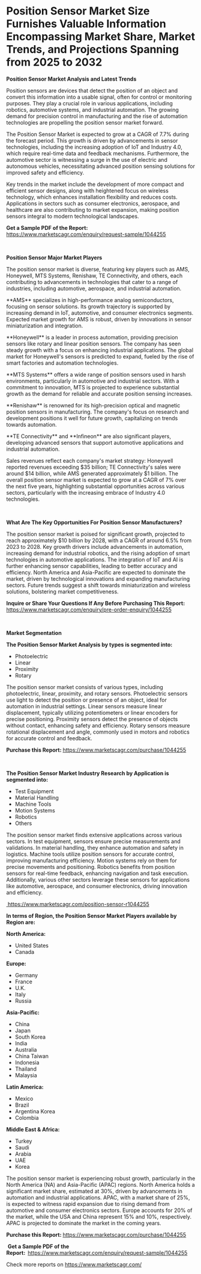 <p><h1>Position Sensor Market Size Furnishes Valuable Information Encompassing Market Share, Market Trends, and Projections Spanning from 2025 to 2032</h1></p><p><strong>Position Sensor Market Analysis and Latest Trends</strong></p>
<p><p>Position sensors are devices that detect the position of an object and convert this information into a usable signal, often for control or monitoring purposes. They play a crucial role in various applications, including robotics, automotive systems, and industrial automation. The growing demand for precision control in manufacturing and the rise of automation technologies are propelling the position sensor market forward.</p><p>The Position Sensor Market is expected to grow at a CAGR of 7.7% during the forecast period. This growth is driven by advancements in sensor technologies, including the increasing adoption of IoT and Industry 4.0, which require real-time data and feedback mechanisms. Furthermore, the automotive sector is witnessing a surge in the use of electric and autonomous vehicles, necessitating advanced position sensing solutions for improved safety and efficiency.</p><p>Key trends in the market include the development of more compact and efficient sensor designs, along with heightened focus on wireless technology, which enhances installation flexibility and reduces costs. Applications in sectors such as consumer electronics, aerospace, and healthcare are also contributing to market expansion, making position sensors integral to modern technological landscapes.</p></p>
<p><strong>Get a Sample PDF of the Report:&nbsp;</strong> <a href="https://www.marketscagr.com/enquiry/request-sample/1044255?utm_campaign=2447&utm_medium=2&utm_source=Github&utm_content=ia&utm_term=11022025&utm_id=position-sensor">https://www.marketscagr.com/enquiry/request-sample/1044255</a></p>
<p>&nbsp;</p>
<p><strong>Position Sensor Major Market Players</strong></p>
<p><p>The position sensor market is diverse, featuring key players such as AMS, Honeywell, MTS Systems, Renishaw, TE Connectivity, and others, each contributing to advancements in technologies that cater to a range of industries, including automotive, aerospace, and industrial automation.</p><p>**AMS** specializes in high-performance analog semiconductors, focusing on sensor solutions. Its growth trajectory is supported by increasing demand in IoT, automotive, and consumer electronics segments. Expected market growth for AMS is robust, driven by innovations in sensor miniaturization and integration.</p><p>**Honeywell** is a leader in process automation, providing precision sensors like rotary and linear position sensors. The company has seen steady growth with a focus on enhancing industrial applications. The global market for Honeywell's sensors is predicted to expand, fueled by the rise of smart factories and automation technologies.</p><p>**MTS Systems** offers a wide range of position sensors used in harsh environments, particularly in automotive and industrial sectors. With a commitment to innovation, MTS is projected to experience substantial growth as the demand for reliable and accurate position sensing increases.</p><p>**Renishaw** is renowned for its high-precision optical and magnetic position sensors in manufacturing. The company's focus on research and development positions it well for future growth, capitalizing on trends towards automation.</p><p>**TE Connectivity** and **Infineon** are also significant players, developing advanced sensors that support automotive applications and industrial automation. </p><p>Sales revenues reflect each company's market strategy: Honeywell reported revenues exceeding $35 billion; TE Connectivity's sales were around $14 billion, while AMS generated approximately $1 billion. The overall position sensor market is expected to grow at a CAGR of 7% over the next five years, highlighting substantial opportunities across various sectors, particularly with the increasing embrace of Industry 4.0 technologies.</p></p>
<p>&nbsp;</p>
<p><strong>What Are The Key Opportunities For Position Sensor Manufacturers?</strong></p>
<p><p>The position sensor market is poised for significant growth, projected to reach approximately $10 billion by 2028, with a CAGR of around 6.5% from 2023 to 2028. Key growth drivers include advancements in automation, increasing demand for industrial robotics, and the rising adoption of smart technologies in automotive applications. The integration of IoT and AI is further enhancing sensor capabilities, leading to better accuracy and efficiency. North America and Asia-Pacific are expected to dominate the market, driven by technological innovations and expanding manufacturing sectors. Future trends suggest a shift towards miniaturization and wireless solutions, bolstering market competitiveness.</p></p>
<p><strong>Inquire or Share Your Questions If Any Before Purchasing This Report:</strong> <a href="https://www.marketscagr.com/enquiry/pre-order-enquiry/1044255?utm_campaign=2447&utm_medium=2&utm_source=Github&utm_content=ia&utm_term=11022025&utm_id=position-sensor">https://www.marketscagr.com/enquiry/pre-order-enquiry/1044255</a></p>
<p>&nbsp;</p>
<p><strong>Market Segmentation</strong></p>
<p><strong>The Position Sensor Market Analysis by types is segmented into:</strong></p>
<p><ul><li>Photoelectric</li><li>Linear</li><li>Proximity</li><li>Rotary</li></ul></p>
<p><p>The position sensor market consists of various types, including photoelectric, linear, proximity, and rotary sensors. Photoelectric sensors use light to detect the position or presence of an object, ideal for automation in industrial settings. Linear sensors measure linear displacement, typically utilizing potentiometers or linear encoders for precise positioning. Proximity sensors detect the presence of objects without contact, enhancing safety and efficiency. Rotary sensors measure rotational displacement and angle, commonly used in motors and robotics for accurate control and feedback.</p></p>
<p><strong>Purchase this Report:&nbsp;</strong><a href="https://www.marketscagr.com/purchase/1044255?utm_campaign=2447&utm_medium=2&utm_source=Github&utm_content=ia&utm_term=11022025&utm_id=position-sensor">https://www.marketscagr.com/purchase/1044255</a></p>
<p>&nbsp;</p>
<p><strong>The Position Sensor Market Industry Research by Application is segmented into:</strong></p>
<p><ul><li>Test Equipment</li><li>Material Handling</li><li>Machine Tools</li><li>Motion Systems</li><li>Robotics</li><li>Others</li></ul></p>
<p><p>The position sensor market finds extensive applications across various sectors. In test equipment, sensors ensure precise measurements and validations. In material handling, they enhance automation and safety in logistics. Machine tools utilize position sensors for accurate control, improving manufacturing efficiency. Motion systems rely on them for precise movements and positioning. Robotics benefits from position sensors for real-time feedback, enhancing navigation and task execution. Additionally, various other sectors leverage these sensors for applications like automotive, aerospace, and consumer electronics, driving innovation and efficiency.</p></p>
<p><a href="https://www.marketscagr.com/position-sensor-r1044255?utm_campaign=2447&utm_medium=2&utm_source=Github&utm_content=ia&utm_term=11022025&utm_id=position-sensor">&nbsp;https://www.marketscagr.com/position-sensor-r1044255</a></p>
<p><strong>In terms of Region, the Position Sensor Market Players available by Region are:</strong></p>
<p>
    <p> <strong> North America: </strong>
        <ul>
            <li>United States</li>
            <li>Canada</li>
        </ul>
        </p> 
    <p> <strong> Europe: </strong>
        <ul>
            <li>Germany</li>
            <li>France</li>
            <li>U.K.</li>
            <li>Italy</li>
            <li>Russia</li>
        </ul>
        </p> 
    <p> <strong> Asia-Pacific: </strong>
        <ul>
            <li>China</li>
            <li>Japan</li>
            <li>South Korea</li>
            <li>India</li>
            <li>Australia</li>
            <li>China Taiwan</li>
            <li>Indonesia</li>
            <li>Thailand</li>
            <li>Malaysia</li>
        </ul>
        </p> 
    <p> <strong> Latin America: </strong>
        <ul>
            <li>Mexico</li>
            <li>Brazil</li>
            <li>Argentina Korea</li>
            <li>Colombia</li>
        </ul>
        </p> 
    <p> <strong> Middle East & Africa: </strong>
        <ul>
            <li>Turkey</li>
            <li>Saudi</li>
            <li>Arabia</li>
            <li>UAE</li>
            <li>Korea</li>
        </ul>
    </p>
    </p>
<p><p>The position sensor market is experiencing robust growth, particularly in the North America (NA) and Asia-Pacific (APAC) regions. North America holds a significant market share, estimated at 30%, driven by advancements in automation and industrial applications. APAC, with a market share of 25%, is expected to witness rapid expansion due to rising demand from automotive and consumer electronics sectors. Europe accounts for 20% of the market, while the USA and China represent 15% and 10%, respectively. APAC is projected to dominate the market in the coming years.</p></p>
<p><strong>Purchase this Report: </strong><a href="https://www.marketscagr.com/purchase/1044255?utm_campaign=2447&utm_medium=2&utm_source=Github&utm_content=ia&utm_term=11022025&utm_id=position-sensor">https://www.marketscagr.com/purchase/1044255</a></p>
<p>&nbsp;<strong>Get a Sample PDF of the Report:&nbsp;&nbsp;</strong><a href="https://www.marketscagr.com/enquiry/request-sample/1044255?utm_campaign=2447&utm_medium=2&utm_source=Github&utm_content=ia&utm_term=11022025&utm_id=position-sensor">https://www.marketscagr.com/enquiry/request-sample/1044255</a></p>
<p><strong></strong></p>
<p>Check more reports on <a href="https://www.marketscagr.com/?utm_campaign=2447&utm_medium=2&utm_source=Github&utm_content=ia&utm_term=11022025&utm_id=position-sensor">https://www.marketscagr.com/</a></p>